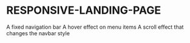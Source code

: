 # RESPONSIVE-LANDING-PAGE
A fixed navigation bar  A hover effect on menu items  A scroll effect that changes the navbar style
